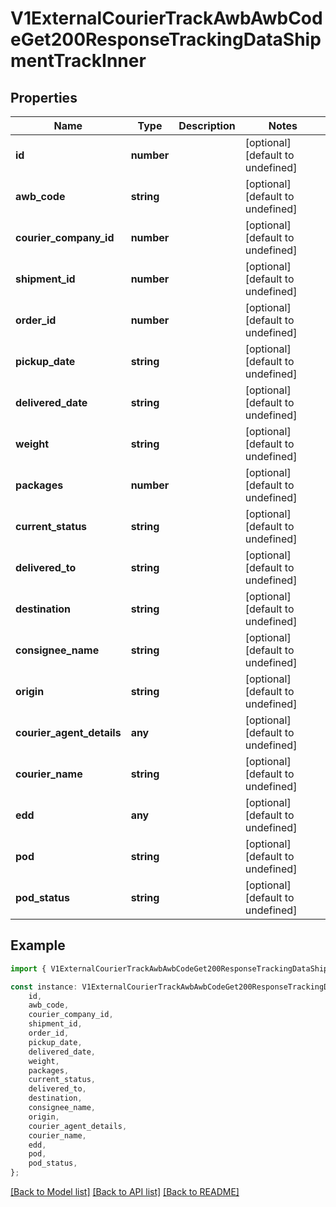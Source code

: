 # V1ExternalCourierTrackAwbAwbCodeGet200ResponseTrackingDataShipmentTrackInner


## Properties

Name | Type | Description | Notes
------------ | ------------- | ------------- | -------------
**id** | **number** |  | [optional] [default to undefined]
**awb_code** | **string** |  | [optional] [default to undefined]
**courier_company_id** | **number** |  | [optional] [default to undefined]
**shipment_id** | **number** |  | [optional] [default to undefined]
**order_id** | **number** |  | [optional] [default to undefined]
**pickup_date** | **string** |  | [optional] [default to undefined]
**delivered_date** | **string** |  | [optional] [default to undefined]
**weight** | **string** |  | [optional] [default to undefined]
**packages** | **number** |  | [optional] [default to undefined]
**current_status** | **string** |  | [optional] [default to undefined]
**delivered_to** | **string** |  | [optional] [default to undefined]
**destination** | **string** |  | [optional] [default to undefined]
**consignee_name** | **string** |  | [optional] [default to undefined]
**origin** | **string** |  | [optional] [default to undefined]
**courier_agent_details** | **any** |  | [optional] [default to undefined]
**courier_name** | **string** |  | [optional] [default to undefined]
**edd** | **any** |  | [optional] [default to undefined]
**pod** | **string** |  | [optional] [default to undefined]
**pod_status** | **string** |  | [optional] [default to undefined]

## Example

```typescript
import { V1ExternalCourierTrackAwbAwbCodeGet200ResponseTrackingDataShipmentTrackInner } from './api';

const instance: V1ExternalCourierTrackAwbAwbCodeGet200ResponseTrackingDataShipmentTrackInner = {
    id,
    awb_code,
    courier_company_id,
    shipment_id,
    order_id,
    pickup_date,
    delivered_date,
    weight,
    packages,
    current_status,
    delivered_to,
    destination,
    consignee_name,
    origin,
    courier_agent_details,
    courier_name,
    edd,
    pod,
    pod_status,
};
```

[[Back to Model list]](../README.md#documentation-for-models) [[Back to API list]](../README.md#documentation-for-api-endpoints) [[Back to README]](../README.md)
